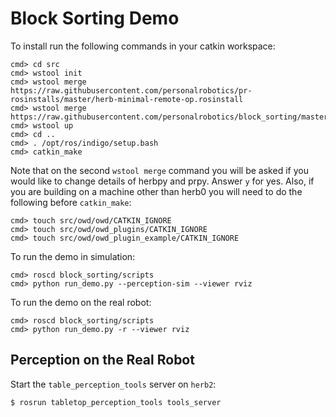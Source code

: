 # Block Sorting Demo

To install run the following commands in your catkin workspace:

```
cmd> cd src
cmd> wstool init
cmd> wstool merge https://raw.githubusercontent.com/personalrobotics/pr-rosinstalls/master/herb-minimal-remote-op.rosinstall
cmd> wstool merge https://raw.githubusercontent.com/personalrobotics/block_sorting/master/rosinstall
cmd> wstool up
cmd> cd ..
cmd> . /opt/ros/indigo/setup.bash
cmd> catkin_make
```
Note that on the second ```wstool merge``` command you will be asked if you would like to change details of herbpy and prpy. Answer ```y``` for yes. Also, if you are building on a machine other than herb0 you will need to do the following before ```catkin_make```:
```
cmd> touch src/owd/owd/CATKIN_IGNORE
cmd> touch src/owd/owd_plugins/CATKIN_IGNORE
cmd> touch src/owd/owd_plugin_example/CATKIN_IGNORE
```


To run the demo in simulation:
```
cmd> roscd block_sorting/scripts
cmd> python run_demo.py --perception-sim --viewer rviz
```

To run the demo on the real robot:
```
cmd> roscd block_sorting/scripts
cmd> python run_demo.py -r --viewer rviz
```

## Perception on the Real Robot
Start the `table_perception_tools` server on `herb2`:
```bash
$ rosrun tabletop_perception_tools tools_server
```
